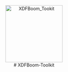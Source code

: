 <div align="center">
<a><img src="./图标.ico" width="180" height="180" alt="XDFBoom_Tookit"></a>
</div>

<div align="center">
# XDFBoom-Toolkit
</div>